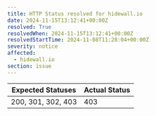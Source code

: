 ```yaml
---
title: HTTP Status resolved for hidewall.io
date: 2024-11-15T13:12:41+00:00Z
resolved: True
resolvedWhen: 2024-11-15T13:12:41+00:00Z
resolvedStartTime: 2024-11-08T11:28:04+00:00Z
severity: notice
affected:
  - hidewall.io
section: issue
---
```


| Expected Statuses | Actual Status  |
|-------------------|----------------|
| 200, 301, 302, 403 | 403 |
